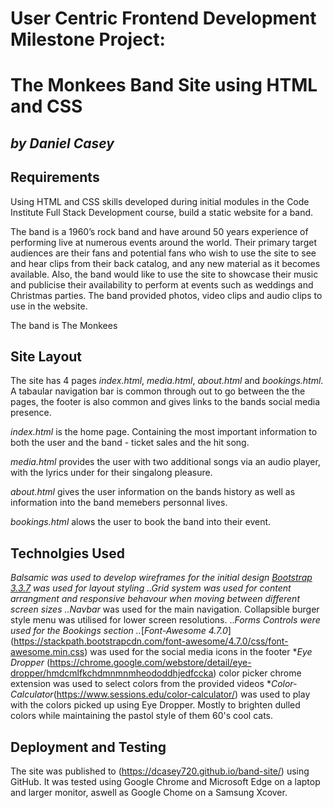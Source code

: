 User Centric Frontend Development Milestone Project:
====================================================
The Monkees Band Site using HTML and CSS
====================================================

*by Daniel Casey*
----------------------

Requirements
-------------

Using HTML and CSS skills developed during initial modules in the Code Institute Full Stack Development course, build a static website for a band.

The band is a 1960’s rock band and have around 50 years experience of performing live at numerous events around the world.
Their primary target audiences are their fans and potential fans who wish to use the site to see and hear clips from their back catalog, and any new material as it becomes available.
Also, the band would like to use the site to showcase their music and publicise their availability to perform at events such as weddings and Christmas parties.
The band provided photos, video clips and audio clips to use in the website.

The band is The Monkees

Site Layout
---------------
The site has 4 pages *index.html*, *media.html*, *about.html* and *bookings.html*. A tabaular navigation bar is common through out to go between the the pages, the footer is also common and gives links to the bands social media presence.

*_index.html_* is the home page. Containing the most important information to both the user and the band - ticket sales and the hit song.

*_media.html_* provides the user with two additional songs via an audio player, with the lyrics under for their singalong pleasure.

*_about.html_* gives the user information on the bands history as well as information into the band memebers personnal lives.

*_bookings.html_* alows the user to book the band into their event.

Technolgies Used
---------------
*_Balsamic_ was used to develop wireframes for the initial design
*[_Bootstrap 3.3.7_](https://stackpath.bootstrapcdn.com/bootstrap/3.3.7/css/bootstrap.min.css) was used for layout styling
..*_Grid_ system was used for content arrangment and responsive behavour when moving between different screen sizes
..*_Navbar_ was used for the main navigation. Collapsible burger style menu was utilised for lower screen resolutions.
..*_Forms Controls_ were used for the Bookings section
..*[_Font-Awesome 4.7.0_] (https://stackpath.bootstrapcdn.com/font-awesome/4.7.0/css/font-awesome.min.css) was used for the social media icons in the footer
*_Eye Dropper_ (https://chrome.google.com/webstore/detail/eye-dropper/hmdcmlfkchdmnmnmheododdhjedfccka) color picker chrome extension was used to select colors from the provided videos
*_Color-Calculator_(https://www.sessions.edu/color-calculator/) was used to play with the colors picked up using Eye Dropper. Mostly to brighten dulled colors while maintaining the pastol style of them 60's cool cats.

Deployment and Testing
-----------------------
The site was published to (https://dcasey720.github.io/band-site/) using GitHub.
It was tested using Google Chrome and Microsoft Edge on a laptop and larger monitor, aswell as Google Chome on a Samsung Xcover.

